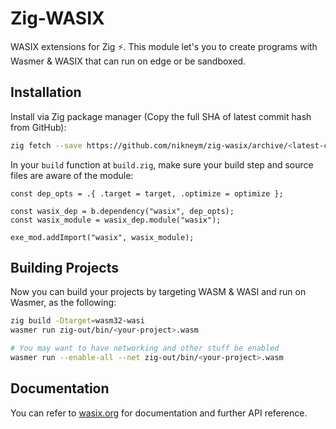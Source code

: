 # Zig-WASIX
WASIX extensions for Zig ⚡. This module let's you to create programs with Wasmer & WASIX that can run on edge or be sandboxed.

## Installation
Install via Zig package manager (Copy the full SHA of latest commit hash from GitHub):
```sh
zig fetch --save https://github.com/nikneym/zig-wasix/archive/<latest-commit-hash>.tar.gz
```
In your `build` function at `build.zig`, make sure your build step and source files are aware of the module:
```zig
const dep_opts = .{ .target = target, .optimize = optimize };

const wasix_dep = b.dependency("wasix", dep_opts);
const wasix_module = wasix_dep.module("wasix");

exe_mod.addImport("wasix", wasix_module);
```

## Building Projects
Now you can build your projects by targeting WASM & WASI and run on Wasmer, as the following:
```sh
zig build -Dtarget=wasm32-wasi
wasmer run zig-out/bin/<your-project>.wasm

# You may want to have networking and other stuff be enabled
wasmer run --enable-all --net zig-out/bin/<your-project>.wasm
```

## Documentation
You can refer to [wasix.org](https://wasix.org/) for documentation and further API reference.
